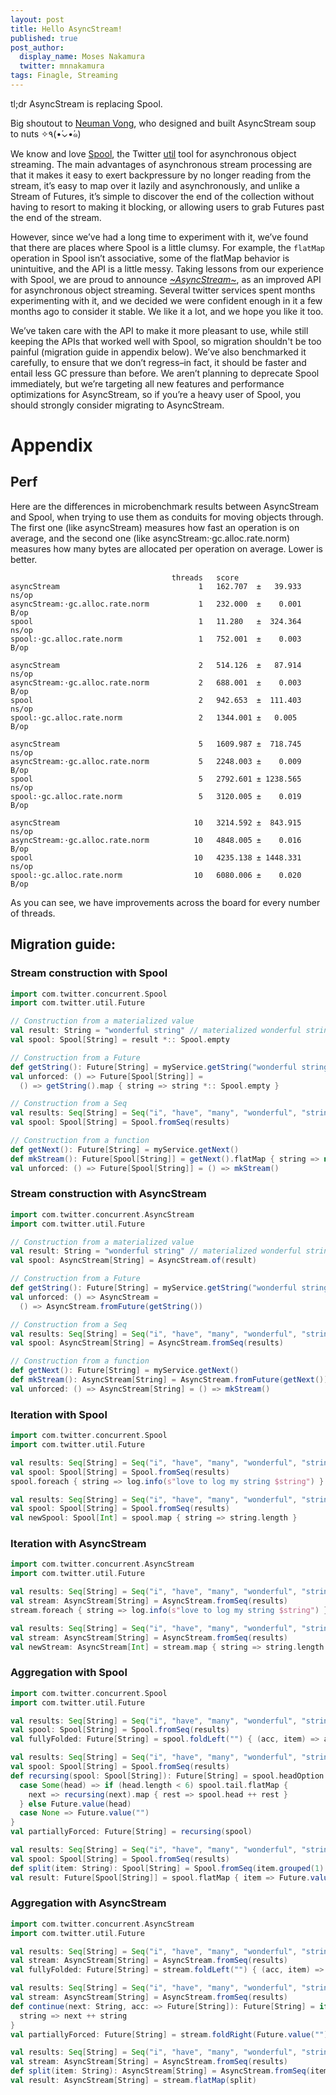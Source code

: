 ```yaml
---
layout: post
title: Hello AsyncStream!
published: true
post_author:
  display_name: Moses Nakamura
  twitter: mnnakamura
tags: Finagle, Streaming
---
```


tl;dr AsyncStream is replacing Spool.

Big shoutout to [Neuman Vong][0], who designed and built AsyncStream soup to nuts ✧٩(•́⌄•́๑)

We know and love [Spool][1], the Twitter [util][2] tool for asynchronous object streaming.  The main
advantages of asynchronous stream processing are that it makes it easy to exert backpressure by no
longer reading from the stream, it’s easy to map over it lazily and asynchronously, and unlike a
Stream of Futures, it’s simple to discover the end of the collection without having to resort to
making it blocking, or allowing users to grab Futures past the end of the stream.

However, since we’ve had a long time to experiment with it, we’ve found that there are places where
Spool is a little clumsy.  For example, the `flatMap` operation in Spool isn’t associative, some of
the flatMap behavior is unintuitive, and the API is a little messy.  Taking lessons from our
experience with Spool, we are proud to announce [*~AsyncStream~*][3], as an improved API for
asynchronous object streaming.  Several twitter services spent months experimenting with it, and we
decided we were confident enough in it a few months ago to consider it stable.  We like it a lot,
and we hope you like it too.

We’ve taken care with the API to make it more pleasant to use, while still keeping the APIs that
worked well with Spool, so migration shouldn't be too painful (migration guide in appendix below).
We’ve also benchmarked it carefully, to ensure that we don’t regress–in fact, it should be faster
and entail less GC pressure than before.  We aren’t planning to deprecate Spool immediately, but
we’re targeting all new features and performance optimizations for AsyncStream, so if you’re a heavy
user of Spool, you should strongly consider migrating to AsyncStream.

# Appendix

## Perf

Here are the differences in microbenchmark results between AsyncStream and Spool, when trying to use
them as conduits for moving objects through.  The first one (like asyncStream) measures how fast an
operation is on average, and the second one (like asyncStream:·gc.alloc.rate.norm) measures how many
bytes are allocated per operation on average.  Lower is better.

```
                                    threads   score
asyncStream                               1   162.707  ±   39.933   ns/op
asyncStream:·gc.alloc.rate.norm           1   232.000  ±    0.001    B/op
spool                                     1   11.280   ±  324.364   ns/op
spool:·gc.alloc.rate.norm                 1   752.001  ±    0.003    B/op

asyncStream                               2   514.126  ±   87.914   ns/op
asyncStream:·gc.alloc.rate.norm           2   688.001  ±    0.003    B/op
spool                                     2   942.653  ±  111.403   ns/op
spool:·gc.alloc.rate.norm                 2   1344.001 ±   0.005     B/op

asyncStream                               5   1609.987 ±  718.745   ns/op
asyncStream:·gc.alloc.rate.norm           5   2248.003 ±    0.009    B/op
spool                                     5   2792.601 ± 1238.565   ns/op
spool:·gc.alloc.rate.norm                 5   3120.005 ±    0.019    B/op

asyncStream                              10   3214.592 ±  843.915   ns/op
asyncStream:·gc.alloc.rate.norm          10   4848.005 ±    0.016    B/op
spool                                    10   4235.138 ± 1448.331   ns/op
spool:·gc.alloc.rate.norm                10   6080.006 ±    0.020    B/op
```

As you can see, we have improvements across the board for every number of threads.


## Migration guide:
### Stream construction with Spool

```scala
import com.twitter.concurrent.Spool
import com.twitter.util.Future

// Construction from a materialized value
val result: String = "wonderful string" // materialized wonderful string
val spool: Spool[String] = result *:: Spool.empty

// Construction from a Future
def getString(): Future[String] = myService.getString("wonderful string") // gets a wonderful string
val unforced: () => Future[Spool[String]] =
  () => getString().map { string => string *:: Spool.empty }

// Construction from a Seq
val results: Seq[String] = Seq("i", "have", "many", "wonderful", "strings") // many nice strings
val spool: Spool[String] = Spool.fromSeq(results)

// Construction from a function
def getNext(): Future[String] = myService.getNext()
def mkStream(): Future[Spool[String]] = getNext().flatMap { string => new Spool.LazyCons(string, mkStream()) }
val unforced: () => Future[Spool[String]] = () => mkStream()
```

### Stream construction with AsyncStream

```scala
import com.twitter.concurrent.AsyncStream
import com.twitter.util.Future

// Construction from a materialized value
val result: String = "wonderful string" // materialized wonderful string
val spool: AsyncStream[String] = AsyncStream.of(result)

// Construction from a Future
def getString(): Future[String] = myService.getString("wonderful string") // gets a wonderful string
val unforced: () => AsyncStream =
  () => AsyncStream.fromFuture(getString())

// Construction from a Seq
val results: Seq[String] = Seq("i", "have", "many", "wonderful", "strings") // many nice strings
val spool: AsyncStream[String] = AsyncStream.fromSeq(results)

// Construction from a function
def getNext(): Future[String] = myService.getNext()
def mkStream(): AsyncStream[String] = AsyncStream.fromFuture(getNext()) ++ mkStream()
val unforced: () => AsyncStream[String] = () => mkStream()
```

### Iteration with Spool

```scala
import com.twitter.concurrent.Spool
import com.twitter.util.Future

val results: Seq[String] = Seq("i", "have", "many", "wonderful", "strings") // many nice strings
val spool: Spool[String] = Spool.fromSeq(results)
spool.foreach { string => log.info(s"love to log my string $string") }

val results: Seq[String] = Seq("i", "have", "many", "wonderful", "strings") // many nice strings
val spool: Spool[String] = Spool.fromSeq(results)
val newSpool: Spool[Int] = spool.map { string => string.length }
```

### Iteration with AsyncStream

```scala
import com.twitter.concurrent.AsyncStream
import com.twitter.util.Future

val results: Seq[String] = Seq("i", "have", "many", "wonderful", "strings") // many nice strings
val stream: AsyncStream[String] = AsyncStream.fromSeq(results)
stream.foreach { string => log.info(s"love to log my string $string") }

val results: Seq[String] = Seq("i", "have", "many", "wonderful", "strings") // many nice strings
val stream: AsyncStream[String] = AsyncStream.fromSeq(results)
val newStream: AsyncStream[Int] = stream.map { string => string.length }
```

### Aggregation with Spool

```scala
import com.twitter.concurrent.Spool
import com.twitter.util.Future

val results: Seq[String] = Seq("i", "have", "many", "wonderful", "strings") // many nice strings
val spool: Spool[String] = Spool.fromSeq(results)
val fullyFolded: Future[String] = spool.foldLeft("") { (acc, item) => acc ++ item }

val results: Seq[String] = Seq("i", "have", "many", "wonderful", "strings") // many nice strings
val spool: Spool[String] = Spool.fromSeq(results)
def recursing(spool: Spool[String]): Future[String] = spool.headOption match {
  case Some(head) => if (head.length < 6) spool.tail.flatMap {
    next => recursing(next).map { rest => spool.head ++ rest }
  } else Future.value(head)
  case None => Future.value("")
}
val partiallyForced: Future[String] = recursing(spool)

val results: Seq[String] = Seq("i", "have", "many", "wonderful", "strings") // many nice strings
val spool: Spool[String] = Spool.fromSeq(results)
def split(item: String): Spool[String] = Spool.fromSeq(item.grouped(1).toSeq)
val result: Future[Spool[String]] = spool.flatMap { item => Future.value(split(item)) }
```

### Aggregation with AsyncStream

```scala
import com.twitter.concurrent.AsyncStream
import com.twitter.util.Future

val results: Seq[String] = Seq("i", "have", "many", "wonderful", "strings") // many nice strings
val stream: AsyncStream[String] = AsyncStream.fromSeq(results)
val fullyFolded: Future[String] = stream.foldLeft("") { (acc, item) => acc ++ item }

val results: Seq[String] = Seq("i", "have", "many", "wonderful", "strings") // many nice strings
val stream: AsyncStream[String] = AsyncStream.fromSeq(results)
def continue(next: String, acc: => Future[String]): Future[String] = if (next.length > 6) Future.value(next) else acc.map {
  string => next ++ string
}
val partiallyForced: Future[String] = stream.foldRight(Future.value(""))(continue _)

val results: Seq[String] = Seq("i", "have", "many", "wonderful", "strings") // many nice strings
val stream: AsyncStream[String] = AsyncStream.fromSeq(results)
def split(item: String): AsyncStream[String] = AsyncStream.fromSeq(item.grouped(1).toSeq)
val result: AsyncStream[String] = stream.flatMap(split)
```

[0]: https://github.com/luciferous
[1]: https://github.com/twitter/util/blob/develop/util-core/src/main/scala/com/twitter/concurrent/Spool.scala
[2]: https://github.com/twitter/util
[3]: https://github.com/twitter/util/blob/develop/util-core/src/main/scala/com/twitter/concurrent/AsyncStream.scala
